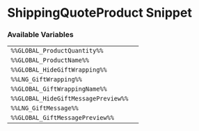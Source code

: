 # ShippingQuoteProduct Snippet

### Available Variables
|||
|---|---|
| `%%GLOBAL_ProductQuantity%%` |
| `%%GLOBAL_ProductName%%` |
| `%%GLOBAL_HideGiftWrapping%%` |
| `%%LNG_GiftWrapping%%` |
| `%%GLOBAL_GiftWrappingName%%` |
| `%%GLOBAL_HideGiftMessagePreview%%` |
| `%%LNG_GiftMessage%%` |
| `%%GLOBAL_GiftMessagePreview%%` |
